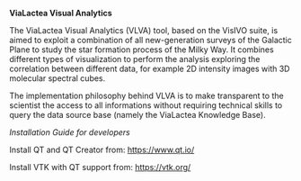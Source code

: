 **ViaLactea Visual Analytics** 

The ViaLactea Visual Analytics (VLVA) tool, based on the VisIVO suite, is aimed to exploit a combination of all 
new-generation surveys of the Galactic Plane to study the star formation process of the Milky Way. 
It combines different types of visualization to perform the analysis exploring the correlation between different data, 
for example 2D intensity images with 3D molecular spectral cubes. 

The implementation philosophy behind VLVA is to make transparent to the scientist the access to all 
informations without requiring technical skills to query the data source base (namely the ViaLactea Knowledge Base).

*Installation Guide for developers*

Install QT and QT Creator from: https://www.qt.io/

Install VTK with QT support from: https://vtk.org/
